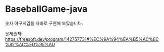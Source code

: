 # BaseballGame-java
숫자 야구게임을 자바로 구현해 보았습니다.

문제출처: https://freesoft.dev/program/142757731#%EC%9A%94%EA%B5%AC%EC%82%AC%ED%95%AD


